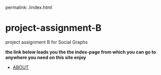 permalink: /index.html
# project-assignment-B
project assignment B for Social Graphs

**the link below leads you the the index-page from which you can go to anywhere you need on this site enjoy** 
* [ABOUT](https://rolfoe.github.io/project-assignment-B/ABOUT)
